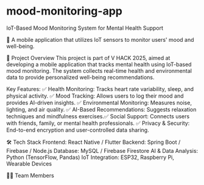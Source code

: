 # mood-monitoring-app
IoT-Based Mood Monitoring System for Mental Health Support

🚀 A mobile application that utilizes IoT sensors to monitor users' mood and well-being.

📌 Project Overview
This project is part of V HACK 2025, aimed at developing a mobile application that tracks mental health using IoT-based mood monitoring. The system collects real-time health and environmental data to provide personalized well-being recommendations.

Key Features:
✅ Health Monitoring: Tracks heart rate variability, sleep, and physical activity.
✅ Mood Tracking: Allows users to log their mood and provides AI-driven insights.
✅ Environmental Monitoring: Measures noise, lighting, and air quality.
✅ AI-Based Recommendations: Suggests relaxation techniques and mindfulness exercises.✅ Social Support: Connects users with friends, family, or mental health professionals.
✅ Privacy & Security: End-to-end encryption and user-controlled data sharing.

🛠️ Tech Stack
Frontend: React Native / Flutter
Backend: Spring Boot / Firebase / Node.js
Database: MySQL / Firebase Firestore
AI & Data Analysis: Python (TensorFlow, Pandas)
IoT Integration: ESP32, Raspberry Pi, Wearable Devices

👨‍💻 Team Members
